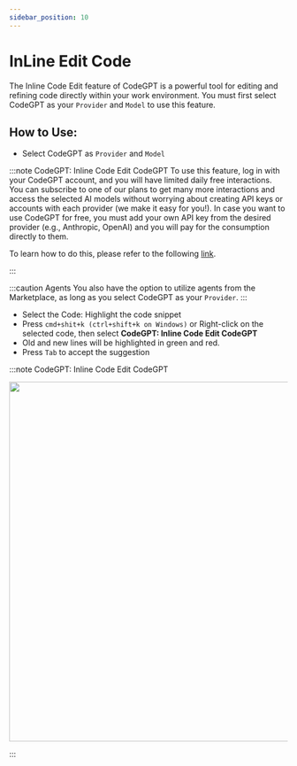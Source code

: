 ```yaml
---
sidebar_position: 10
---
```


# InLine Edit Code

The Inline Code Edit feature of CodeGPT is a powerful tool for editing and refining code directly within your work environment. You must first select CodeGPT as your `Provider` and `Model` to use this feature.

## How to Use:
- Select CodeGPT as `Provider`  and `Model`
  
:::note CodeGPT: Inline Code Edit CodeGPT
To use this feature, log in with your CodeGPT account, and you will have limited daily free interactions. You can subscribe to one of our plans to get many more interactions and access the selected AI models without worrying about creating API keys or accounts with each provider (we make it easy for you!). In case you want to use CodeGPT for free, you must add your own API key from the desired provider (e.g., Anthropic, OpenAI) and you will pay for the consumption directly to them.

To learn how to do this, please refer to the following [link](https://help.codegpt.co/en/articles/9939744-connect-codegpt-to-vscode).

:::

:::caution Agents
You also have the option to utilize agents from the Marketplace, as long as you select CodeGPT as your `Provider`.
:::

- Select the Code: Highlight the code snippet
- Press `cmd+shit+k (ctrl+shift+k on Windows)` or Right-click on the selected code, then select **CodeGPT: Inline Code Edit CodeGPT**
- Old and new lines will be highlighted in green and red.
- Press `Tab` to accept the suggestion

:::note CodeGPT: Inline Code Edit CodeGPT
<p align="center">
  <img width="900" height="650" src="https://github.com/user-attachments/assets/87c82fe4-c2d7-4bbe-a76d-36176d659828" />
</p>
:::


